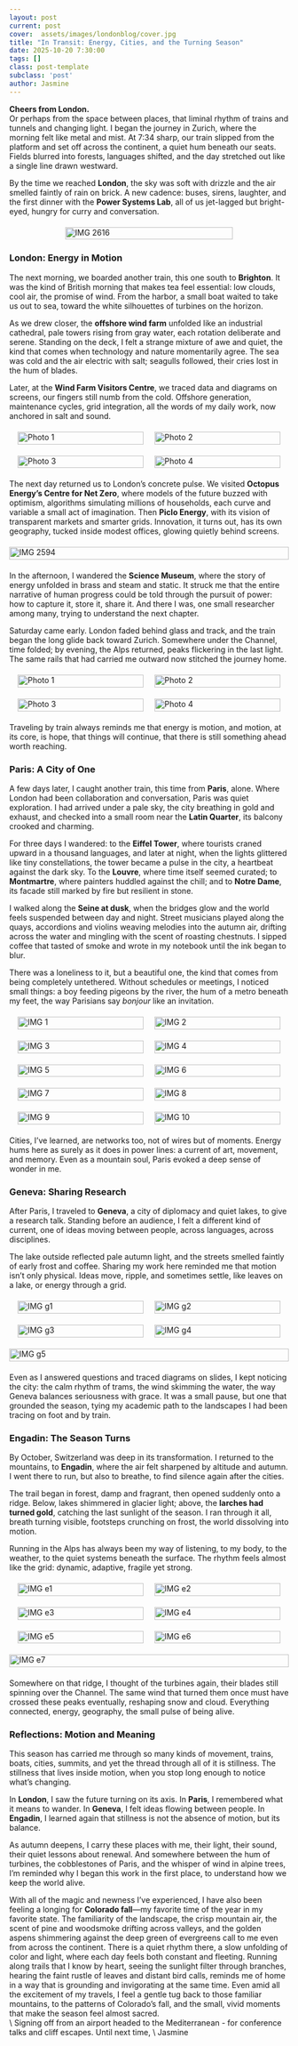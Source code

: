 ```yaml
---
layout: post
current: post
cover:  assets/images/londonblog/cover.jpg
title: "In Transit: Energy, Cities, and the Turning Season"
date: 2025-10-20 7:30:00
tags: []
class: post-template
subclass: 'post'
author: Jasmine
---
```

 
**Cheers from London.**  
Or perhaps from the space between places, that liminal rhythm of trains and tunnels and changing light. I began the journey in Zurich, where the morning felt like metal and mist. At 7:34 sharp, our train slipped from the platform and set off across the continent, a quiet hum beneath our seats. Fields blurred into forests, languages shifted, and the day stretched out like a single line drawn westward.  

By the time we reached **London**, the sky was soft with drizzle and the air smelled faintly of rain on brick. A new cadence: buses, sirens, laughter, and the first dinner with the **Power Systems Lab**, all of us jet-lagged but bright-eyed, hungry for curry and conversation.  


<div style="display: flex; justify-content: center; gap: 20px; margin: 20px 0; max-width: 600px;">
  <figure style="margin: 0; line-height: 1.2; width: 60%;">
    <img src="/assets/images/londonblog/IMG_2515.JPEG" alt="IMG 2616" style="width: 100%; margin-bottom: 2px;">
  </figure>
</div>

### London: Energy in Motion

The next morning, we boarded another train, this one south to **Brighton**. It was the kind of British morning that makes tea feel essential: low clouds, cool air, the promise of wind. From the harbor, a small boat waited to take us out to sea, toward the white silhouettes of turbines on the horizon.  

As we drew closer, the **offshore wind farm** unfolded like an industrial cathedral, pale towers rising from gray water, each rotation deliberate and serene. Standing on the deck, I felt a strange mixture of awe and quiet, the kind that comes when technology and nature momentarily agree. The sea was cold and the air electric with salt; seagulls followed, their cries lost in the hum of blades.  

Later, at the **Wind Farm Visitors Centre**, we traced data and diagrams on screens, our fingers still numb from the cold. Offshore generation, maintenance cycles, grid integration, all the words of my daily work, now anchored in salt and sound.  

  
<div style="display: flex; justify-content: center; gap: 20px; margin: 20px 0; max-width: 600px;">
  <figure style="margin: 0; line-height: 1.2; width: 45%;">
    <img src="/assets/images/londonblog/IMG_2932.jpeg" alt="Photo 1" style="width: 100%; margin-bottom: 2px;">
  </figure>
  <figure style="margin: 0; line-height: 1.2; width: 45%;">
    <img src="/assets/images/londonblog/IMG_2476.JPEG" alt="Photo 2" style="width: 100%; margin-bottom: 2px;">
  </figure>
</div>

<div style="display: flex; justify-content: center; gap: 20px; margin: 20px 0; max-width: 600px;">
  <figure style="margin: 0; line-height: 1.2; width: 45%;">
    <img src="/assets/images/londonblog/IMG_2939.jpeg" alt="Photo 3" style="width: 100%; margin-bottom: 2px;">
  </figure>
  <figure style="margin: 0; line-height: 1.2; width: 45%;">
    <img src="/assets/images/londonblog/IMG_2948.jpeg" alt="Photo 4" style="width: 100%; margin-bottom: 2px;">
  </figure>
</div>


The next day returned us to London’s concrete pulse. We visited **Octopus Energy’s Centre for Net Zero**, where models of the future buzzed with optimism, algorithms simulating millions of households, each curve and variable a small act of imagination. Then **Piclo Energy**, with its vision of transparent markets and smarter grids. Innovation, it turns out, has its own geography, tucked inside modest offices, glowing quietly behind screens.  

<div style="display: flex; justify-content: center; gap: 20px; margin: 20px 0; max-width: 600px;">
  <figure style="margin: 0; line-height: 1.2; width: 100%;">
    <img src="/assets/images/londonblog/IMG_2495.JPEG" alt="IMG 2594" style="width: 100%; margin-bottom: 2px;">
  </figure>
</div>

In the afternoon, I wandered the **Science Museum**, where the story of energy unfolded in brass and steam and static. It struck me that the entire narrative of human progress could be told through the pursuit of power: how to capture it, store it, share it. And there I was, one small researcher among many, trying to understand the next chapter.  

Saturday came early. London faded behind glass and track, and the train began the long glide back toward Zurich. Somewhere under the Channel, time folded; by evening, the Alps returned, peaks flickering in the last light. The same rails that had carried me outward now stitched the journey home.  

  
<div style="display: flex; justify-content: center; gap: 20px; margin: 20px 0; max-width: 600px;">
  <figure style="margin: 0; line-height: 1.2; width: 45%;">
    <img src="/assets/images/londonblog/IMG_3004.jpeg" alt="Photo 1" style="width: 100%; margin-bottom: 2px;">
  </figure>
  <figure style="margin: 0; line-height: 1.2; width: 45%;">
    <img src="/assets/images/londonblog/IMG_2983.jpeg" alt="Photo 2" style="width: 100%; margin-bottom: 2px;">
  </figure>
</div>

<div style="display: flex; justify-content: center; gap: 20px; margin: 20px 0; max-width: 600px;">
  <figure style="margin: 0; line-height: 1.2; width: 45%;">
    <img src="/assets/images/londonblog/IMG_2997.jpeg" alt="Photo 3" style="width: 100%; margin-bottom: 2px;">
  </figure>
  <figure style="margin: 0; line-height: 1.2; width: 45%;">
    <img src="/assets/images/londonblog/IMG_2986.jpeg" alt="Photo 4" style="width: 100%; margin-bottom: 2px;">
  </figure>
</div>


Traveling by train always reminds me that energy is motion, and motion, at its core, is hope, that things will continue, that there is still something ahead worth reaching.  




### Paris: A City of One

A few days later, I caught another train, this time from **Paris**, alone. Where London had been collaboration and conversation, Paris was quiet exploration. I had arrived under a pale sky, the city breathing in gold and exhaust, and checked into a small room near the **Latin Quarter**, its balcony crooked and charming.  

For three days I wandered: to the **Eiffel Tower**, where tourists craned upward in a thousand languages, and later at night, when the lights glittered like tiny constellations, the tower became a pulse in the city, a heartbeat against the dark sky. To the **Louvre**, where time itself seemed curated; to **Montmartre**, where painters huddled against the chill; and to **Notre Dame**, its facade still marked by fire but resilient in stone.  

I walked along the **Seine at dusk**, when the bridges glow and the world feels suspended between day and night. Street musicians played along the quays, accordions and violins weaving melodies into the autumn air, drifting across the water and mingling with the scent of roasting chestnuts. I sipped coffee that tasted of smoke and wrote in my notebook until the ink began to blur.  

There was a loneliness to it, but a beautiful one, the kind that comes from being completely untethered. Without schedules or meetings, I noticed small things: a boy feeding pigeons by the river, the hum of a metro beneath my feet, the way Parisians say *bonjour* like an invitation.  

<div style="display: flex; justify-content: center; gap: 20px; margin: 20px 0; max-width: 600px;">
  <figure style="margin: 0; line-height: 1.2; width: 45%;">
    <img src="/assets/images/londonblog/IMG_1.jpeg" alt="IMG 1" style="width: 100%; margin-bottom: 2px;">
  </figure>
  <figure style="margin: 0; line-height: 1.2; width: 45%;">
    <img src="/assets/images/londonblog/IMG_2.jpeg" alt="IMG 2" style="width: 100%; margin-bottom: 2px;">
  </figure>
</div>

<div style="display: flex; justify-content: center; gap: 20px; margin: 20px 0; max-width: 600px;">
  <figure style="margin: 0; line-height: 1.2; width: 45%;">
    <img src="/assets/images/londonblog/IMG_3.jpeg" alt="IMG 3" style="width: 100%; margin-bottom: 2px;">
  </figure>
  <figure style="margin: 0; line-height: 1.2; width: 45%;">
    <img src="/assets/images/londonblog/IMG_4.jpeg" alt="IMG 4" style="width: 100%; margin-bottom: 2px;">
  </figure>
</div>

<div style="display: flex; justify-content: center; gap: 20px; margin: 20px 0; max-width: 600px;">
  <figure style="margin: 0; line-height: 1.2; width: 45%;">
    <img src="/assets/images/londonblog/IMG_5.jpeg" alt="IMG 5" style="width: 100%; margin-bottom: 2px;">
  </figure>
  <figure style="margin: 0; line-height: 1.2; width: 45%;">
    <img src="/assets/images/londonblog/IMG_6.jpeg" alt="IMG 6" style="width: 100%; margin-bottom: 2px;">
  </figure>
</div>

<div style="display: flex; justify-content: center; gap: 20px; margin: 20px 0; max-width: 600px;">
  <figure style="margin: 0; line-height: 1.2; width: 45%;">
    <img src="/assets/images/londonblog/IMG_7.jpeg" alt="IMG 7" style="width: 100%; margin-bottom: 2px;">
  </figure>
  <figure style="margin: 0; line-height: 1.2; width: 45%;">
    <img src="/assets/images/londonblog/IMG_8.jpeg" alt="IMG 8" style="width: 100%; margin-bottom: 2px;">
  </figure>
</div>

<div style="display: flex; justify-content: center; gap: 20px; margin: 20px 0; max-width: 600px;">
  <figure style="margin: 0; line-height: 1.2; width: 45%;">
    <img src="/assets/images/londonblog/IMG_9.jpeg" alt="IMG 9" style="width: 100%; margin-bottom: 2px;">
  </figure>
  <figure style="margin: 0; line-height: 1.2; width: 45%;">
    <img src="/assets/images/londonblog/IMG_10.jpeg" alt="IMG 10" style="width: 100%; margin-bottom: 2px;">
  </figure>
</div>


Cities, I’ve learned, are networks too, not of wires but of moments. Energy hums here as surely as it does in power lines: a current of art, movement, and memory. Even as a mountain soul, Paris evoked a deep sense of wonder in me.

### Geneva: Sharing Research

After Paris, I traveled to **Geneva**, a city of diplomacy and quiet lakes, to give a research talk. Standing before an audience, I felt a different kind of current, one of ideas moving between people, across languages, across disciplines.  

The lake outside reflected pale autumn light, and the streets smelled faintly of early frost and coffee. Sharing my work here reminded me that motion isn’t only physical. Ideas move, ripple, and sometimes settle, like leaves on a lake, or energy through a grid.  

<div style="display: flex; justify-content: center; gap: 20px; margin: 20px 0; max-width: 600px;">
  <figure style="margin: 0; line-height: 1.2; width: 45%;">
    <img src="/assets/images/londonblog/IMG_g1.HEIC" alt="IMG g1" style="width: 100%; margin-bottom: 2px;">
  </figure>
  <figure style="margin: 0; line-height: 1.2; width: 45%;">
    <img src="/assets/images/londonblog/IMG_g2.HEIC" alt="IMG g2" style="width: 100%; margin-bottom: 2px;">
  </figure>
</div>

<div style="display: flex; justify-content: center; gap: 20px; margin: 20px 0; max-width: 600px;">
  <figure style="margin: 0; line-height: 1.2; width: 45%;">
    <img src="/assets/images/londonblog/IMG_g3.HEIC" alt="IMG g3" style="width: 100%; margin-bottom: 2px;">
  </figure>
  <figure style="margin: 0; line-height: 1.2; width: 45%;">
    <img src="/assets/images/londonblog/IMG_g4.HEIC" alt="IMG g4" style="width: 100%; margin-bottom: 2px;">
  </figure>
</div>

<div style="display: flex; justify-content: center; margin: 20px 0; max-width: 600px;">
  <figure style="margin: 0; line-height: 1.2; width: 100%;">
    <img src="/assets/images/londonblog/IMG_g5.HEIC" alt="IMG g5" style="width: 100%; margin-bottom: 2px;">
  </figure>
</div>


Even as I answered questions and traced diagrams on slides, I kept noticing the city: the calm rhythm of trams, the wind skimming the water, the way Geneva balances seriousness with grace. It was a small pause, but one that grounded the season, tying my academic path to the landscapes I had been tracing on foot and by train.  

### Engadin: The Season Turns

By October, Switzerland was deep in its transformation. I returned to the mountains, to **Engadin**, where the air felt sharpened by altitude and autumn. I went there to run, but also to breathe, to find silence again after the cities.  

The trail began in forest, damp and fragrant, then opened suddenly onto a ridge. Below, lakes shimmered in glacier light; above, the **larches had turned gold**, catching the last sunlight of the season. I ran through it all, breath turning visible, footsteps crunching on frost, the world dissolving into motion.  

Running in the Alps has always been my way of listening, to my body, to the weather, to the quiet systems beneath the surface. The rhythm feels almost like the grid: dynamic, adaptive, fragile yet strong.  

<div style="display: flex; justify-content: center; gap: 20px; margin: 20px 0; max-width: 600px;">
  <figure style="margin: 0; line-height: 1.2; width: 45%;">
    <img src="/assets/images/londonblog/IMG_e1.jpeg" alt="IMG e1" style="width: 100%; margin-bottom: 2px;">
  </figure>
  <figure style="margin: 0; line-height: 1.2; width: 45%;">
    <img src="/assets/images/londonblog/IMG_e2.jpeg" alt="IMG e2" style="width: 100%; margin-bottom: 2px;">
  </figure>
</div>

<div style="display: flex; justify-content: center; gap: 20px; margin: 20px 0; max-width: 600px;">
  <figure style="margin: 0; line-height: 1.2; width: 45%;">
    <img src="/assets/images/londonblog/IMG_e3.jpeg" alt="IMG e3" style="width: 100%; margin-bottom: 2px;">
  </figure>
  <figure style="margin: 0; line-height: 1.2; width: 45%;">
    <img src="/assets/images/londonblog/IMG_e4.jpeg" alt="IMG e4" style="width: 100%; margin-bottom: 2px;">
  </figure>
</div>

<div style="display: flex; justify-content: center; gap: 20px; margin: 20px 0; max-width: 600px;">
  <figure style="margin: 0; line-height: 1.2; width: 45%;">
    <img src="/assets/images/londonblog/IMG_e5.jpeg" alt="IMG e5" style="width: 100%; margin-bottom: 2px;">
  </figure>
  <figure style="margin: 0; line-height: 1.2; width: 45%;">
    <img src="/assets/images/londonblog/IMG_e6.jpeg" alt="IMG e6" style="width: 100%; margin-bottom: 2px;">
  </figure>
</div>

<div style="display: flex; justify-content: center; margin: 20px 0; max-width: 600px;">
  <figure style="margin: 0; line-height: 1.2; width: 100%;">
    <img src="/assets/images/londonblog/IMG_e7.jpeg" alt="IMG e7" style="width: 100%; margin-bottom: 2px;">
  </figure>
</div>


Somewhere on that ridge, I thought of the turbines again, their blades still spinning over the Channel. The same wind that turned them once must have crossed these peaks eventually, reshaping snow and cloud. Everything connected, energy, geography, the small pulse of being alive.  

### Reflections: Motion and Meaning

This season has carried me through so many kinds of movement, trains, boats, cities, summits, and yet the thread through all of it is stillness. The stillness that lives inside motion, when you stop long enough to notice what’s changing.  

In **London**, I saw the future turning on its axis. In **Paris**, I remembered what it means to wander. In **Geneva**, I felt ideas flowing between people. In **Engadin**, I learned again that stillness is not the absence of motion, but its balance.  

As autumn deepens, I carry these places with me, their light, their sound, their quiet lessons about renewal. And somewhere between the hum of turbines, the cobblestones of Paris, and the whisper of wind in alpine trees, I’m reminded why I began this work in the first place, to understand how we keep the world alive.  

With all of the magic and newness I’ve experienced, I have also been feeling a longing for **Colorado fall**—my favorite time of the year in my favorite state. The familiarity of the landscape, the crisp mountain air, the scent of pine and woodsmoke drifting across valleys, and the golden aspens shimmering against the deep green of evergreens call to me even from across the continent. There is a quiet rhythm there, a slow unfolding of color and light, where each day feels both constant and fleeting. Running along trails that I know by heart, seeing the sunlight filter through branches, hearing the faint rustle of leaves and distant bird calls, reminds me of home in a way that is grounding and invigorating at the same time. Even amid all the excitement of my travels, I feel a gentle tug back to those familiar mountains, to the patterns of Colorado’s fall, and the small, vivid moments that make the season feel almost sacred.  
\\
Signing off from an airport headed to the Mediterranean  - for conference talks and cliff escapes. 
Until next time,
\\
Jasmine